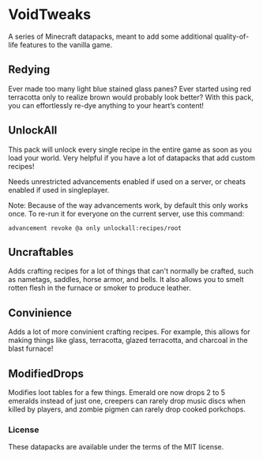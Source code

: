﻿# VoidTweaks

A series of Minecraft datapacks, meant to add some additional quality-of-life features to the vanilla game.

## Redying

Ever made too many light blue stained glass panes? Ever started using red terracotta only to realize brown would probably look better? With this pack, you can effortlessly re-dye anything to your heart’s content!

## UnlockAll

This pack will unlock every single recipe in the entire game as soon as you load your world. Very helpful if you have a lot of datapacks that add custom recipes!

Needs unrestricted advancements enabled if used on a server, or cheats enabled if used in singleplayer.

Note: Because of the way advancements work, by default this only works once. To re-run it for everyone on the current server, use this command:

```
advancement revoke @a only unlockall:recipes/root
```

## Uncraftables

Adds crafting recipes for a lot of things that can't normally be crafted, such as nametags, saddles, horse armor, and bells. It also allows you to smelt rotten flesh in the furnace or smoker to produce leather.

## Convinience

Adds a lot of more convinient crafting recipes. For example, this allows for making things like glass, terracotta, glazed terracotta, and charcoal in the blast furnace!

## ModifiedDrops

Modifies loot tables for a few things. Emerald ore now drops 2 to 5 emeralds instead of just one, creepers can rarely drop music discs when killed by players, and zombie pigmen can rarely drop cooked porkchops.

### License

These datapacks are available under the terms of the MIT license.
